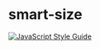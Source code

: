 # smart-size

[![JavaScript Style Guide](https://img.shields.io/badge/code_style-standard-brightgreen.svg)](https://standardjs.com)